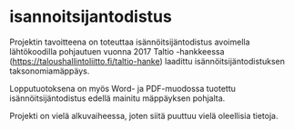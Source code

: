 # isannoitsijantodistus
Projektin tavoitteena on toteuttaa isännöitsijäntodistus avoimella lähtökoodilla pohjautuen vuonna 2017 Taltio -hankkeessa  (https://taloushallintoliitto.fi/taltio-hanke) laadittu isännöitsijäntodistuksen taksonomiamäppäys.

Lopputuotoksena on myös Word- ja PDF-muodossa tuotettu isännöitsijäntodistus edellä mainitu mäppäyksen pohjalta.

Projekti on vielä alkuvaiheessa, joten siitä puuttuu vielä oleellisia tietoja.
